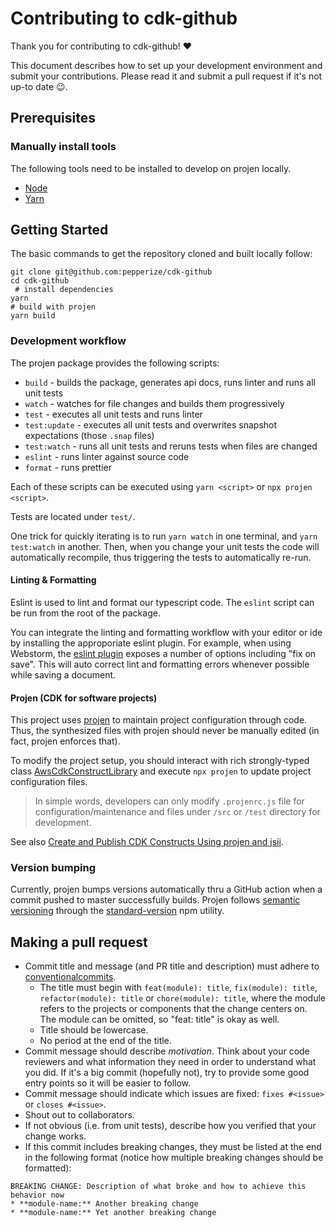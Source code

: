 # Contributing to cdk-github

Thank you for contributing to cdk-github! :heart:

This document describes how to set up your development environment and submit your contributions. Please read it and
submit a pull request if it's not up-to date :wink:.

## Prerequisites

### Manually install tools

The following tools need to be installed to develop on projen locally.

- [Node](https://nodejs.org/en/download/)
- [Yarn](https://yarnpkg.com/en/docs/install)

## Getting Started

The basic commands to get the repository cloned and built locally follow:

```shell
git clone git@github.com:pepperize/cdk-github
cd cdk-github
 # install dependencies
yarn
# build with projen
yarn build
```

### Development workflow

The projen package provides the following scripts:

- `build` - builds the package, generates api docs, runs linter and runs all unit tests
- `watch` - watches for file changes and builds them progressively
- `test` - executes all unit tests and runs linter
- `test:update` - executes all unit tests and overwrites snapshot expectations (those `.snap` files)
- `test:watch` - runs all unit tests and reruns tests when files are changed
- `eslint` - runs linter against source code
- `format` - runs prettier

Each of these scripts can be executed using `yarn <script>` or `npx projen <script>`.

Tests are located under `test/`.

One trick for quickly iterating is to run `yarn watch` in one terminal, and
`yarn test:watch` in another. Then, when you change your unit tests the code
will automatically recompile, thus triggering the tests to automatically re-run.

#### Linting & Formatting

Eslint is used to lint and format our typescript code. The `eslint` script can be run from the root of the package.

You can integrate the linting and formatting workflow with your editor or ide by installing the approporiate eslint
plugin. For example, when using Webstorm, the [eslint plugin](https://www.jetbrains.com/help/webstorm/eslint.html)
exposes a number of options including "fix on save". This will auto correct lint and formatting errors whenever
possible while saving a document.

#### Projen (CDK for software projects)

This project uses [projen](https://github.com/projen/projen) to maintain project configuration through code. Thus, the
synthesized files with projen should never be manually edited (in fact, projen enforces that).

To modify the project setup, you should interact with rich strongly-typed
class [AwsCdkConstructLibrary](https://github.com/projen/projen/blob/master/API.md#projen-awscdk-construct) and
execute `npx projen` to update project configuration files.

> In simple words, developers can only modify `.projenrc.js` file for configuration/maintenance and files under `/src`
> or `/test` directory for development.

See also [Create and Publish CDK Constructs Using projen and jsii](https://github.com/seeebiii/projen-test).

### Version bumping

Currently, projen bumps versions automatically thru a GitHub action when a commit pushed to master successfully builds.
Projen follows [semantic versioning](https://semver.org/)
through the [standard-version](https://github.com/conventional-changelog/standard-version) npm utility.

## Making a pull request

- Commit title and message (and PR title and description) must adhere to [conventionalcommits](https://www.conventionalcommits.org).
  - The title must begin with `feat(module): title`, `fix(module): title`,
    `refactor(module): title` or `chore(module): title`, where the module refers
    to the projects or components that the change centers on.
    The module can be omitted, so "feat: title" is okay as well.
  - Title should be lowercase.
  - No period at the end of the title.
- Commit message should describe _motivation_. Think about your code reviewers and what information they need in
  order to understand what you did. If it's a big commit (hopefully not), try to provide some good entry points so
  it will be easier to follow.
- Commit message should indicate which issues are fixed: `fixes #<issue>` or `closes #<issue>`.
- Shout out to collaborators.
- If not obvious (i.e. from unit tests), describe how you verified that your change works.
- If this commit includes breaking changes, they must be listed at the end in the following format (notice how multiple breaking changes should be formatted):

```
BREAKING CHANGE: Description of what broke and how to achieve this behavior now
* **module-name:** Another breaking change
* **module-name:** Yet another breaking change
```
